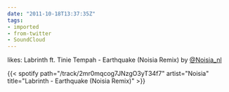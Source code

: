 ```yaml
---
date: "2011-10-18T13:37:35Z"
tags:
- imported
- from-twitter
- SoundCloud
---
```

likes: Labrinth ft. Tinie Tempah - Earthquake \(Noisia Remix\) by [@Noisia_nl](https://twitter.com/Noisia_nl)

{{< spotify path="/track/2mr0mqcog7JNzgO3yT34f7" artist="Noisia" title="Labrinth - Earthquake (Noisia Remix)" >}}
